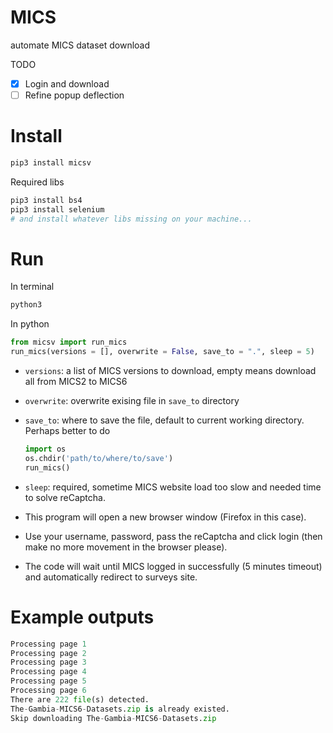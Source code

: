 # MICS
automate MICS dataset download

TODO

- [x] Login and download 
- [ ] Refine popup deflection

# Install

```bash
pip3 install micsv
```

Required libs

```bash
pip3 install bs4
pip3 install selenium
# and install whatever libs missing on your machine...
```

# Run

In terminal 
```bash
python3
```
In python
```python
from micsv import run_mics
run_mics(versions = [], overwrite = False, save_to = ".", sleep = 5)
```

- `versions`: a list of MICS versions to download, empty means download
  all from MICS2 to MICS6
- `overwrite`: overwrite exising file in `save_to` directory
- `save_to`: where to save the file, default to current working directory.
  Perhaps better to do 
  ```python
  import os
  os.chdir('path/to/where/to/save')
  run_mics()
  ```
- `sleep`: required, sometime MICS website load too slow and needed time to
  solve reCaptcha.

- This program will open a new browser window (Firefox in this case).
- Use your username, password, pass the reCaptcha and click login (then make no
  more movement in the browser please). 
- The code will wait until MICS logged in successfully (5 minutes timeout) and
  automatically redirect to surveys site.

# Example outputs

```python
Processing page 1
Processing page 2
Processing page 3
Processing page 4
Processing page 5
Processing page 6
There are 222 file(s) detected.
The-Gambia-MICS6-Datasets.zip is already existed.
Skip downloading The-Gambia-MICS6-Datasets.zip
```
